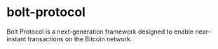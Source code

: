 # bolt-protocol
Bolt Protocol is a next-generation framework designed to enable near-instant transactions on the Bitcoin network.
